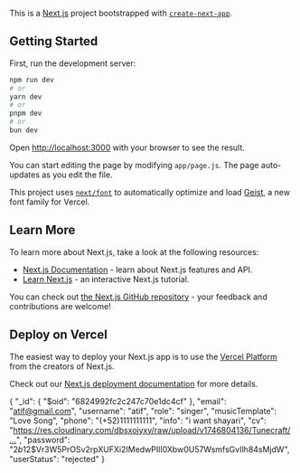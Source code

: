 This is a [Next.js](https://nextjs.org) project bootstrapped with [`create-next-app`](https://github.com/vercel/next.js/tree/canary/packages/create-next-app).

## Getting Started

First, run the development server:

```bash
npm run dev
# or
yarn dev
# or
pnpm dev
# or
bun dev
```

Open [http://localhost:3000](http://localhost:3000) with your browser to see the result.

You can start editing the page by modifying `app/page.js`. The page auto-updates as you edit the file.

This project uses [`next/font`](https://nextjs.org/docs/app/building-your-application/optimizing/fonts) to automatically optimize and load [Geist](https://vercel.com/font), a new font family for Vercel.

## Learn More

To learn more about Next.js, take a look at the following resources:

- [Next.js Documentation](https://nextjs.org/docs) - learn about Next.js features and API.
- [Learn Next.js](https://nextjs.org/learn) - an interactive Next.js tutorial.

You can check out [the Next.js GitHub repository](https://github.com/vercel/next.js) - your feedback and contributions are welcome!

## Deploy on Vercel

The easiest way to deploy your Next.js app is to use the [Vercel Platform](https://vercel.com/new?utm_medium=default-template&filter=next.js&utm_source=create-next-app&utm_campaign=create-next-app-readme) from the creators of Next.js.

Check out our [Next.js deployment documentation](https://nextjs.org/docs/app/building-your-application/deploying) for more details.


<!-- db template -->
{
  "_id": { "$oid": "6824992fc2c247c70e1dc4cf" },
  "email": "atif@gmail.com",
  "username": "atif",
  "role": "singer",
  "musicTemplate": "Love Song",
  "phone": "(+52)1111111111",
  "info": "i want shayari",
  "cv": "https://res.cloudinary.com/dbsxojyxy/raw/upload/v1746804136/Tunecraft/…",
  "password": "$2b$12$Vr3W5PrOSv2rpXUFXi2IMedwPIlI0Xbw0U57WsmfsGvIlh84sMjdW",
  "userStatus": "rejected"
}
